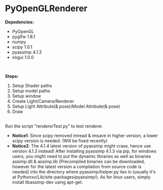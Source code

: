 # PyOpenGLRenderer

<b>Depedencies:</b>
<ul>
<li>PyOpenGL</li>
<li>pyglfw 1.8.1</li>
<li>numpy</li>
<li>scipy 1.0.1</li>
<li>pyassimp 4.1.3</li>
<li>imgui 1.0.0</li>
</ul>	
<br />

<b>Steps:</b>
<ol>
<li>Setup Shader paths</li>
<li>Setup model paths</li>
<li>Setup window</li>
<li>Create Light/Camera/Renderer</li>
<li>Setup Light Attribute(& pose)/Model Attribute(& pose)</li>
<li>Draw</li>
</ol>
 
<br />
Run the script "rendererTest.py" to test renderer.<br />

<ul>
<li><b>Notice1</b>: Since scipy removed imread & imsave in higher version, a lower scipy version is needed. (Will be fixed recently)</li>
<li><b>Notice2</b>: The 4.1.4 latest version of pyassimp might crase, hence use version 4.1.3 instead! After installing pyassimp 4.1.3 via pip, for windows users, you might need to put the dynamic libraries as well as binaries assimp.dll & assimp.lib (Precompiled binaries can be downloaded, however for the latest version a compilation from source code is needed) into the directory where pyassimp/helper.py lies in (usually it's at Pythonxx/Lib/site-packages/pyassimp/). As for linux users, simply install libassimp-dev using apt-get.</li>
</ul>

